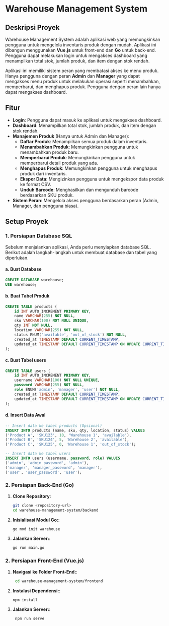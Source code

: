 # Warehouse Management System

## Deskripsi Proyek

Warehouse Management System adalah aplikasi web yang memungkinkan pengguna untuk mengelola inventaris produk dengan mudah. Aplikasi ini dibangun menggunakan **Vue.js** untuk front-end dan **Go** untuk back-end. Pengguna dapat melakukan login untuk mengakses dashboard yang menampilkan total stok, jumlah produk, dan item dengan stok rendah. 

Aplikasi ini memiliki sistem peran yang membatasi akses ke menu produk. Hanya pengguna dengan peran **Admin** dan **Manager** yang dapat mengakses menu produk untuk melakukan operasi seperti menambahkan, memperbarui, dan menghapus produk. Pengguna dengan peran lain hanya dapat mengakses dashboard.

## Fitur

- **Login**: Pengguna dapat masuk ke aplikasi untuk mengakses dashboard.
- **Dashboard**: Menampilkan total stok, jumlah produk, dan item dengan stok rendah.
- **Manajemen Produk** (Hanya untuk Admin dan Manager):
  - **Daftar Produk**: Menampilkan semua produk dalam inventaris.
  - **Menambahkan Produk**: Memungkinkan pengguna untuk menambahkan produk baru.
  - **Memperbarui Produk**: Memungkinkan pengguna untuk memperbarui detail produk yang ada.
  - **Menghapus Produk**: Memungkinkan pengguna untuk menghapus produk dari inventaris.
  - **Ekspor Data**: Mengizinkan pengguna untuk mengekspor data produk ke format CSV.
  - **Unduh Barcode**: Menghasilkan dan mengunduh barcode berdasarkan SKU produk.
- **Sistem Peran**: Mengelola akses pengguna berdasarkan peran (Admin, Manager, dan pengguna biasa).

## Setup Proyek

### 1. Persiapan Database SQL

Sebelum menjalankan aplikasi, Anda perlu menyiapkan database SQL. Berikut adalah langkah-langkah untuk membuat database dan tabel yang diperlukan.

#### a. **Buat Database**

```sql
CREATE DATABASE warehouse;
USE warehouse;
```

#### b. **Buat Tabel Produk**

```sql
CREATE TABLE products (
    id INT AUTO_INCREMENT PRIMARY KEY,
    name VARCHAR(255) NOT NULL,
    sku VARCHAR(100) NOT NULL UNIQUE,
    qty INT NOT NULL,
    location VARCHAR(255) NOT NULL,
    status ENUM('available', 'out_of_stock') NOT NULL,
    created_at TIMESTAMP DEFAULT CURRENT_TIMESTAMP,
    updated_at TIMESTAMP DEFAULT CURRENT_TIMESTAMP ON UPDATE CURRENT_TIMESTAMP
);
```

#### c. **Buat Tabel users**

```sql
CREATE TABLE users (
    id INT AUTO_INCREMENT PRIMARY KEY,
    username VARCHAR(100) NOT NULL UNIQUE,
    password VARCHAR(255) NOT NULL,
    role ENUM('admin', 'manager', 'user') NOT NULL,
    created_at TIMESTAMP DEFAULT CURRENT_TIMESTAMP,
    updated_at TIMESTAMP DEFAULT CURRENT_TIMESTAMP ON UPDATE CURRENT_TIMESTAMP
);
```

#### d. **Insert Data Awal**

```sql
-- Insert data ke tabel products (Opsional)
INSERT INTO products (name, sku, qty, location, status) VALUES
('Product A', 'SKU123', 10, 'Warehouse 1', 'available'),
('Product B', 'SKU124', 5, 'Warehouse 2', 'available'),
('Product C', 'SKU125', 0, 'Warehouse 1', 'out_of_stock');

-- Insert data ke tabel users
INSERT INTO users (username, password, role) VALUES
('admin', 'admin_password', 'admin'),
('manager', 'manager_password', 'manager'),
('user', 'user_password', 'user');
```

### 2. Persiapan Back-End (Go)
1. **Clone Repository**:
   ```bash
   git clone <repository-url>
   cd warehouse-management-system/backend
   ```
2. **Inisialisasi Modul Go:**:
   ```bash
   go mod init warehouse
   ```
3. **Jalankan Server:**:
   ```bash
   go run main.go
   ```

### 2. Persiapan Front-End (Vue.js)
1. **Navigasi ke Folder Front-End:**:
   ```bash
    cd warehouse-management-system/frontend
   ```
2. **Instalasi Dependensi:**:
   ```bash
   npm install
   ```
3. **Jalankan Server:**:
   ```bash
    npm run serve
   ```
